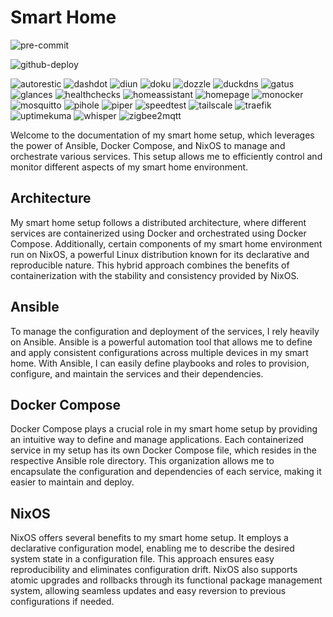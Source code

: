 # Smart Home

![pre-commit](https://github.com/claha/smart-home/actions/workflows/pre-commit.yaml/badge.svg)

![github-deploy](https://github.com/claha/smart-home/actions/workflows/github-deploy.yaml/badge.svg)

![autorestic](https://github.com/claha/smart-home/actions/workflows/autorestic.yaml/badge.svg)
![dashdot](https://github.com/claha/smart-home/actions/workflows/dashdot.yaml/badge.svg)
![diun](https://github.com/claha/smart-home/actions/workflows/diun.yaml/badge.svg)
![doku](https://github.com/claha/smart-home/actions/workflows/doku.yaml/badge.svg)
![dozzle](https://github.com/claha/smart-home/actions/workflows/dozzle.yaml/badge.svg)
![duckdns](https://github.com/claha/smart-home/actions/workflows/duckdns.yaml/badge.svg)
![gatus](https://github.com/claha/smart-home/actions/workflows/gatus.yaml/badge.svg)
![glances](https://github.com/claha/smart-home/actions/workflows/glances.yaml/badge.svg)
![healthchecks](https://github.com/claha/smart-home/actions/workflows/healthchecks.yaml/badge.svg)
![homeassistant](https://github.com/claha/smart-home/actions/workflows/homeassistant.yaml/badge.svg)
![homepage](https://github.com/claha/smart-home/actions/workflows/homepage.yaml/badge.svg)
![monocker](https://github.com/claha/smart-home/actions/workflows/monocker.yaml/badge.svg)
![mosquitto](https://github.com/claha/smart-home/actions/workflows/mosquitto.yaml/badge.svg)
![pihole](https://github.com/claha/smart-home/actions/workflows/pihole.yaml/badge.svg)
![piper](https://github.com/claha/smart-home/actions/workflows/piper.yaml/badge.svg)
![speedtest](https://github.com/claha/smart-home/actions/workflows/speedtest.yaml/badge.svg)
![tailscale](https://github.com/claha/smart-home/actions/workflows/tailscale.yaml/badge.svg)
![traefik](https://github.com/claha/smart-home/actions/workflows/traefik.yaml/badge.svg)
![uptimekuma](https://github.com/claha/smart-home/actions/workflows/uptimekuma.yaml/badge.svg)
![whisper](https://github.com/claha/smart-home/actions/workflows/whisper.yaml/badge.svg)
![zigbee2mqtt](https://github.com/claha/smart-home/actions/workflows/zigbee2mqtt.yaml/badge.svg)

Welcome to the documentation of my smart home setup, which leverages the power of
Ansible, Docker Compose, and NixOS to manage and orchestrate various services. This
setup allows me to efficiently control and monitor different aspects of my smart
home environment.

## Architecture

My smart home setup follows a distributed architecture, where different services
are containerized using Docker and orchestrated using Docker Compose. Additionally,
certain components of my smart home environment run on NixOS, a powerful Linux distribution
known for its declarative and reproducible nature. This hybrid approach combines
the benefits of containerization with the stability and consistency provided by NixOS.

## Ansible

To manage the configuration and deployment of the services, I rely heavily on Ansible.
Ansible is a powerful automation tool that allows me to define and apply consistent
configurations across multiple devices in my smart home. With Ansible, I can easily
define playbooks and roles to provision, configure, and maintain the services and
their dependencies.

## Docker Compose

Docker Compose plays a crucial role in my smart home setup by providing an intuitive
way to define and manage applications. Each containerized service in my setup has
its own Docker Compose file, which resides in the respective Ansible role directory.
This organization allows me to encapsulate the configuration and dependencies of
each service, making it easier to maintain and deploy.

## NixOS

NixOS offers several benefits to my smart home setup. It employs a declarative configuration
model, enabling me to describe the desired system state in a configuration file.
This approach ensures easy reproducibility and eliminates configuration drift. NixOS
also supports atomic upgrades and rollbacks through its functional package management
system, allowing seamless updates and easy reversion to previous configurations if
needed.
